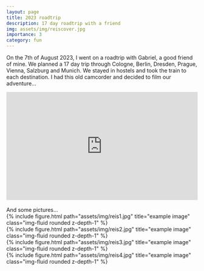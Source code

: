 ```yaml
---
layout: page
title: 2023 roadtrip
description: 17 day roadtrip with a friend
img: assets/img/reiscover.jpg
importance: 3
category: fun
---
```



On the 7th of August 2023, I went on a roadtrip with Gabriel, a good friend of mine. We planned a 17 day trip through Cologne, Berlin, Dresden, Prague, Vienna, Salzburg and Munich. We stayed in hostels and took the train to each destination. I had this old camcorder and decided to film our adventure...

<div class="row">
    <div class="container" id="yt-frame">
  <iframe class="responsive-iframe" src="https://www.youtube.com/embed/qmqv0S_9258?si=1l-9R7a5MyhvJdBI" title="YouTube video player" align="middle" frameborder="0" allow="accelerometer; autoplay; clipboard-write; encrypted-media; gyroscope; picture-in-picture; web-share" allowfullscreen id="test"></iframe>
</div>
<style>
  #yt-frame {
    position: relative;
    width: 100%;
    padding-top: 56.25%;
  }
  #yt-frame>iframe {
    position: absolute;
    top: 0;
    left: 0;
    width: 100%;
    height: 100%;
  }
</style>

</div>
<br>
And some pictures...

<div class="row">
    <div class="col-sm mt-3 mt-md-0">
        {% include figure.html path="assets/img/reis1.jpg" title="example image" class="img-fluid rounded z-depth-1" %}
    </div>
</div>

<div class="row justify-content-sm-center">
    <div class="col-sm-8 mt-3 mt-md-0">
        {% include figure.html path="assets/img/reis2.jpg" title="example image" class="img-fluid rounded z-depth-1" %}
    </div>
    <div class="col-sm-4 mt-3 mt-md-0">
        {% include figure.html path="assets/img/reis3.jpg" title="example image" class="img-fluid rounded z-depth-1" %}
    <div class="col-sm-4 mt-3 mt-md-0">
        {% include figure.html path="assets/img/reis4.jpg" title="example image" class="img-fluid rounded z-depth-1" %}
    </div>
</div>